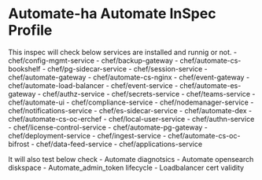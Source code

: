 # Automate-ha Automate InSpec Profile

This inspec will check below services are installed and runnig or not.
    - chef/config-mgmt-service
    - chef/backup-gateway
    - chef/automate-cs-bookshelf
    - chef/pg-sidecar-service
    - chef/session-service
    - chef/automate-gateway
    - chef/automate-cs-nginx
    - chef/event-gateway
    - chef/automate-load-balancer
    - chef/event-service
    - chef/automate-es-gateway
    - chef/authz-service
    - chef/secrets-service
    - chef/teams-service
    - chef/automate-ui
    - chef/compliance-service
    - chef/nodemanager-service
    - chef/notifications-service
    - chef/es-sidecar-service
    - chef/automate-dex
    - chef/automate-cs-oc-erchef
    - chef/local-user-service
    - chef/authn-service
    - chef/license-control-service
    - chef/automate-pg-gateway
    - chef/deployment-service
    - chef/ingest-service
    - chef/automate-cs-oc-bifrost
    - chef/data-feed-service
    - chef/applications-service

It will also test below check
    - Automate diagnotsics
    - Automate opensearch diskspace
    - Automate_admin_token lifecycle
    - Loadbalancer cert validity